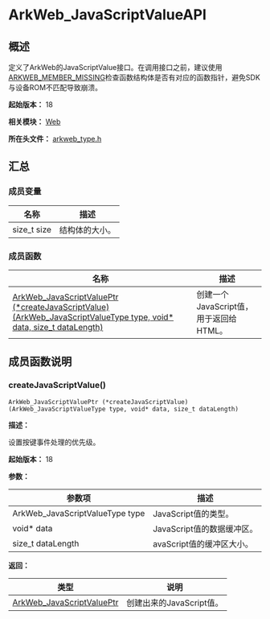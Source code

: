 # ArkWeb_JavaScriptValueAPI
<!--Kit: ArkWeb-->
<!--Subsystem: Web-->
<!--Owner: @aohui-->
<!--Designer: @yaomingliu-->
<!--Tester: @ghiker-->
<!--Adviser: @HelloShuo-->

## 概述

定义了ArkWeb的JavaScriptValue接口。在调用接口之前，建议使用[ARKWEB_MEMBER_MISSING](capi-arkweb-type-h.md#宏定义)检查函数结构体是否有对应的函数指针，避免SDK与设备ROM不匹配导致崩溃。

**起始版本：** 18

**相关模块：** [Web](capi-web.md)

**所在头文件：** [arkweb_type.h](capi-arkweb-type-h.md)

## 汇总

### 成员变量

| 名称 | 描述 |
| -- | -- |
| size_t size | 结构体的大小。 |

### 成员函数

| 名称                                                                                                                      | 描述 |
|-------------------------------------------------------------------------------------------------------------------------|----|
| [ArkWeb_JavaScriptValuePtr (\*createJavaScriptValue)(ArkWeb_JavaScriptValueType type, void* data, size_t dataLength)](#createjavascriptvalue) | 创建一个JavaScript值，用于返回给HTML。   |

## 成员函数说明

### createJavaScriptValue()

```
ArkWeb_JavaScriptValuePtr (*createJavaScriptValue)(ArkWeb_JavaScriptValueType type, void* data, size_t dataLength)
```

**描述：**

设置按键事件处理的优先级。

**起始版本：** 18

**参数：**

| 参数项                             | 描述 |
|---------------------------------|----|
| ArkWeb_JavaScriptValueType type | JavaScript值的类型。   |
| void* data                                | JavaScript值的数据缓冲区。   |
| size_t dataLength                               | avaScript值的缓冲区大小。   |

**返回：**

| 类型                            | 说明 |
|-------------------------------|----|
| [ArkWeb_JavaScriptValuePtr](capi-web-arkweb-javascriptvalue8h.md) | 创建出来的JavaScript值。   |

